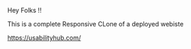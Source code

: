 Hey Folks !!

This is a complete Responsive CLone of a deployed webiste

<a>https://usabilityhub.com/</a>
